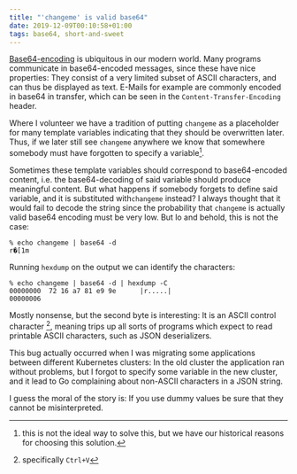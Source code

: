 ```yaml
---
title: "'changeme' is valid base64"
date: 2019-12-09T00:10:58+01:00
tags: base64, short-and-sweet
---
```


[Base64-encoding](https://en.wikipedia.org/wiki/Base64) is ubiquitous in our
modern world. Many programs communicate in base64-encoded messages, since these
have nice properties: They consist of a very limited subset of ASCII characters,
and can thus be displayed as text. E-Mails for example are commonly encoded in
base64 in transfer, which can be seen in the `Content-Transfer-Encoding` header.

Where I volunteer we have a tradition of putting `changeme` as a placeholder for
many template variables indicating that they should be overwritten later. Thus,
if we later still see `changeme` anywhere we know that somewhere somebody must
have forgotten to specify a variable[^1].

Sometimes these template variables should correspond to base64-encoded content,
i.e. the base64-decoding of said variable should produce meaningful content. But
what happens if somebody forgets to define said variable, and it is substituted
with`changeme` instead? I always thought that it would fail to
decode the string since the probability that `changeme` is actually valid base64
encoding must be very low. But lo and behold, this is not the case:

```
% echo changeme | base64 -d
r�[1m
```

Running `hexdump` on the output we can identify the characters:

```
% echo changeme | base64 -d | hexdump -C
00000000  72 16 a7 81 e9 9e      |r.....|
00000006
```

Mostly nonsense, but the second byte is interesting: It is an ASCII control
character [^2], meaning trips up all sorts of programs which expect to read
printable ASCII characters, such as JSON deserializers.

This bug actually occurred when I was migrating some applications between
different Kubernetes clusters: In the old cluster the application ran without
problems, but I forgot to specify some variable in the new cluster, and it lead
to Go complaining about non-ASCII characters in a JSON string.

I guess the moral of the story is: If you use dummy values be sure that they
cannot be misinterpreted.

[^1]: this is not the ideal way to solve this, but we have our historical reasons for choosing this solution.
[^2]: specifically `Ctrl+V`
